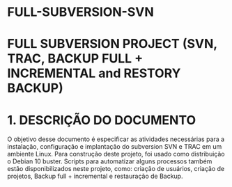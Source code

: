 # FULL-SUBVERSION-SVN
# FULL SUBVERSION PROJECT (SVN, TRAC, BACKUP FULL + INCREMENTAL and RESTORY BACKUP)

# 1. DESCRIÇÃO DO DOCUMENTO
O objetivo desse documento é especificar as atividades necessárias para a instalação, configuração e implantação do subversion SVN e TRAC em um ambiente Linux. Para construção deste projeto, foi usado como distribuição o Debian 10 buster.
Scripts para automatizar alguns processos também estão disponibilizados neste projeto, como: criação de usuários, criação de projetos, Backup full + incremental e restauração de Backup.
